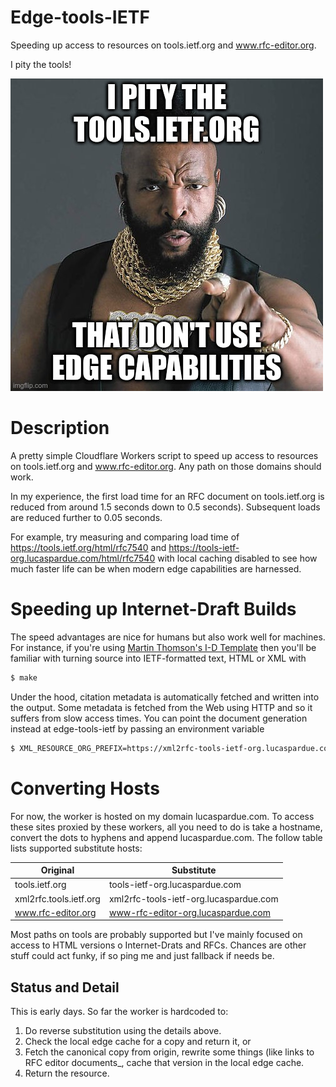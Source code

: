 # Edge-tools-IETF

Speeding up access to resources on tools.ietf.org and www.rfc-editor.org.

I pity the tools!

![pity](pity.jpg)

# Description

A pretty simple Cloudflare Workers script to speed up access to resources on
tools.ietf.org and www.rfc-editor.org. Any path on those domains should work.

In my experience, the first load time for an RFC document on tools.ietf.org is
reduced from around 1.5 seconds down to 0.5 seconds). Subsequent loads are
reduced further to 0.05 seconds.

For example, try measuring and comparing load time of
https://tools.ietf.org/html/rfc7540 and
https://tools-ietf-org.lucaspardue.com/html/rfc7540 with local caching disabled
to see how much faster life can be when modern edge capabilities are harnessed.

# Speeding up Internet-Draft Builds

The speed advantages are nice for humans but also work well for machines. For
instance, if you're using [Martin Thomson's I-D
Template](https://github.com/martinthomson/i-d-template) then you'll be familiar
with turning source into IETF-formatted text, HTML or XML with


```sh
$ make
```

Under the hood, citation metadata is automatically fetched and written into the
output. Some metadata is fetched from the Web using HTTP and so it suffers from
slow access times. You can point the document generation instead at
edge-tools-ietf by passing an environment variable

```sh
$ XML_RESOURCE_ORG_PREFIX=https://xml2rfc-tools-ietf-org.lucaspardue.com/public/rfc make
```


# Converting Hosts

For now, the worker is hosted on my domain lucaspardue.com. To access these
sites proxied by these workers, all you need to do is take a hostname, convert
the dots to hyphens and append lucaspardue.com. The follow table lists supported
substitute hosts:

| Original  | Substitute  |
|---|---|
| tools.ietf.org | tools-ietf-org.lucaspardue.com |
| xml2rfc.tools.ietf.org | xml2rfc-tools-ietf-org.lucaspardue.com |
| www.rfc-editor.org  | www-rfc-editor-org.lucaspardue.com  |

Most paths on tools are probably supported but I've mainly focused on access to
HTML versions o Internet-Drats and RFCs. Chances are other stuff could act
funky, if so ping me and just fallback if needs be.

## Status and Detail

This is early days. So far the worker is hardcoded to:

1) Do reverse substitution using the details above.
2) Check the local edge cache for a copy and return it, or
3) Fetch the canonical copy from origin, rewrite some things (like links to RFC editor documents_, cache that version in the local edge cache.
4) Return the resource.

